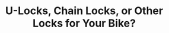---
layout: community
category: community
title: "U-Locks, Chain Locks, or Other Locks for Your Bike?"
description: "Do you recommend u locks, chain locks or other locks for your bike?  I own a lock, but rarely use it. My bike generally goes with me wherever I go- it is rarely out of my reach. "
isTopLevel: false
isSingleLevel: false
isArticle: false
datePublished: 2022-06-23 09:42:00 +0300
dateModified: 2022-06-23 09:42:00 +0300
published: false
---